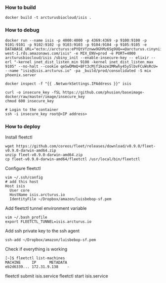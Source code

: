 ### How to build

    docker build -t arcturusbiocloud/isis .
    
### How to debug

    docker run --name isis -p 4000:4000 -p 4369:4369 -p 9100:9100 -p 9101:9101 -p 9102:9102 -p 9103:9103 -p 9104:9104 -p 9105:9105 -e DATABASE_URL="ecto://arcturus:ePYQtVfznww9GhMz6Sg9UQ==@arcturus.cinyniivduui.us-west-1.rds.amazonaws.com/isis" -e MIX_ENV=prod -e PORT=4000 arcturusbiocloud/isis /sbiny_init --enable-insecure-key -- elixir --erl "-kernel inet_dist_listen_min 9100 -kernel inet_dist_listen_max 9105" --no-halt --cookie qeSwOMmQ+BFt3cMjf1kazeIMRwhy45ySlbvFCuWsRcU= --name "isis@isis.arcturus.io" -pa _build/prod/consolidated -S mix phoenix.server
    
    docker inspect -f "{{ .NetworkSettings.IPAddress }}" isis
    
    curl -o insecure_key -fSL https://github.com/phusion/baseimage-docker/raw/master/image/insecure_key
    chmod 600 insecure_key
    
    # Login to the container
    ssh -i insecure_key root@<IP address>


### How to deploy

Install fleetctl
```
wget https://github.com/coreos/fleet/releases/download/v0.9.0/fleet-v0.9.0-darwin-amd64.zip
unzip fleet-v0.9.0-darwin-amd64.zip
cp fleet-v0.9.0-darwin-amd64/fleetctl /usr/local/bin/fleetctl
```

Configure fleetctl
```
vim ~/.ssh/config
# add this host
Host isis
  User core
  HostName isis.arcturus.io
  IdentityFile ~/Dropbox/amazon/luisbebop-sf.pem
```

Add fleetctl tunnel environment variable
```
vim ~/.bash_profile
export FLEETCTL_TUNNEL=isis.arcturus.io
```

Add ssh private key to the ssh agent
```
ssh-add ~/Dropbox/amazon/luisbebop-sf.pem
```

Check if everything is working
```
[~]$ fleetctl list-machines
MACHINE		IP		METADATA
eb2d6339...	172.31.9.138	-
```

fleetctl submit isis.service
fleetctl start isis.service